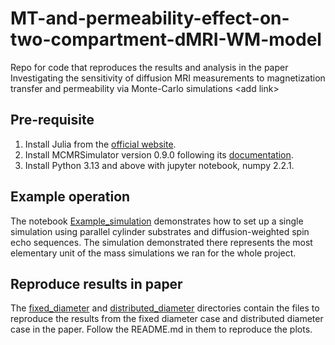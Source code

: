 # MT-and-permeability-effect-on-two-compartment-dMRI-WM-model
Repo for code that reproduces the results and analysis in the paper Investigating the sensitivity of diffusion MRI measurements to magnetization transfer and permeability via Monte-Carlo simulations &lt;add link>

## Pre-requisite
1. Install Julia from the [official website](https://julialang.org/downloads/).
2. Install MCMRSimulator version 0.9.0 following its [documentation](https://open.win.ox.ac.uk/pages/ndcn0236/mcmrsimulator.jl/v0.9/installation/).
3. Install Python 3.13 and above with jupyter notebook, numpy 2.2.1.

## Example operation
The notebook [Example_simulation](https://github.com/zhiyuzheng1769/MT-and-permeability-effect-on-two-compartment-dMRI-WM-model/blob/main/Example_simulation.ipynb) demonstrates how to set up a single simulation using parallel cylinder substrates and diffusion-weighted spin echo sequences. The simulation demonstrated there represents the most elementary unit of the mass simulations we ran for the whole project. 

## Reproduce results in paper
The [fixed_diameter](https://github.com/zhiyuzheng1769/MT-and-permeability-effect-on-two-compartment-dMRI-WM-model/tree/main/fixed_diameter) and [distributed_diameter](https://github.com/zhiyuzheng1769/MT-and-permeability-effect-on-two-compartment-dMRI-WM-model/tree/main/distributed_diameter) directories contain the files to reproduce the results from the fixed diameter case and distributed diameter case in the paper. Follow the README.md in them to reproduce the plots.
